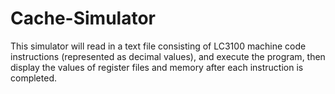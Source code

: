 # Cache-Simulator
This simulator will read in a text file consisting of LC3100 machine code instructions (represented as decimal values),
and execute the program, then display the values of register files and memory
after each instruction is completed. 
